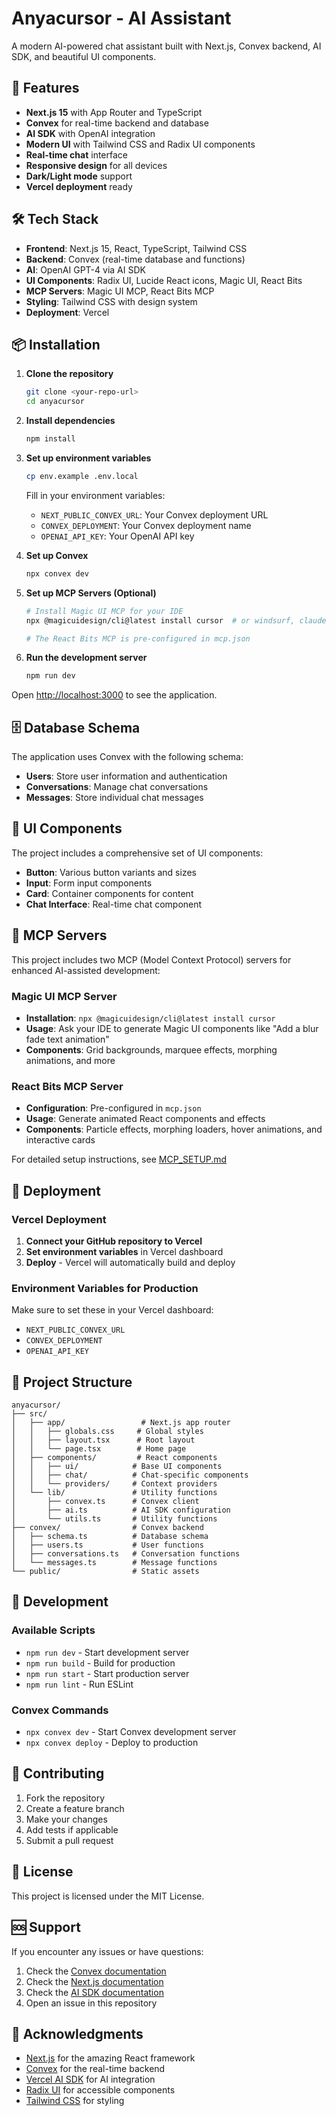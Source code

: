 # Anyacursor - AI Assistant

A modern AI-powered chat assistant built with Next.js, Convex backend, AI SDK, and beautiful UI components.

## 🚀 Features

- **Next.js 15** with App Router and TypeScript
- **Convex** for real-time backend and database
- **AI SDK** with OpenAI integration
- **Modern UI** with Tailwind CSS and Radix UI components
- **Real-time chat** interface
- **Responsive design** for all devices
- **Dark/Light mode** support
- **Vercel deployment** ready

## 🛠️ Tech Stack

- **Frontend**: Next.js 15, React, TypeScript, Tailwind CSS
- **Backend**: Convex (real-time database and functions)
- **AI**: OpenAI GPT-4 via AI SDK
- **UI Components**: Radix UI, Lucide React icons, Magic UI, React Bits
- **MCP Servers**: Magic UI MCP, React Bits MCP
- **Styling**: Tailwind CSS with design system
- **Deployment**: Vercel

## 📦 Installation

1. **Clone the repository**
   ```bash
   git clone <your-repo-url>
   cd anyacursor
   ```

2. **Install dependencies**
   ```bash
   npm install
   ```

3. **Set up environment variables**
   ```bash
   cp env.example .env.local
   ```
   
   Fill in your environment variables:
   - `NEXT_PUBLIC_CONVEX_URL`: Your Convex deployment URL
   - `CONVEX_DEPLOYMENT`: Your Convex deployment name
   - `OPENAI_API_KEY`: Your OpenAI API key

4. **Set up Convex**
   ```bash
   npx convex dev
   ```

5. **Set up MCP Servers (Optional)**
   ```bash
   # Install Magic UI MCP for your IDE
   npx @magicuidesign/cli@latest install cursor  # or windsurf, claude, cline, roo-cline

   # The React Bits MCP is pre-configured in mcp.json
   ```

6. **Run the development server**
   ```bash
   npm run dev
   ```

Open [http://localhost:3000](http://localhost:3000) to see the application.

## 🗄️ Database Schema

The application uses Convex with the following schema:

- **Users**: Store user information and authentication
- **Conversations**: Manage chat conversations
- **Messages**: Store individual chat messages

## 🎨 UI Components

The project includes a comprehensive set of UI components:

- **Button**: Various button variants and sizes
- **Input**: Form input components
- **Card**: Container components for content
- **Chat Interface**: Real-time chat component

## 🤖 MCP Servers

This project includes two MCP (Model Context Protocol) servers for enhanced AI-assisted development:

### Magic UI MCP Server
- **Installation**: `npx @magicuidesign/cli@latest install cursor`
- **Usage**: Ask your IDE to generate Magic UI components like "Add a blur fade text animation"
- **Components**: Grid backgrounds, marquee effects, morphing animations, and more

### React Bits MCP Server
- **Configuration**: Pre-configured in `mcp.json`
- **Usage**: Generate animated React components and effects
- **Components**: Particle effects, morphing loaders, hover animations, and interactive cards

For detailed setup instructions, see [MCP_SETUP.md](./MCP_SETUP.md)

## 🚀 Deployment

### Vercel Deployment

1. **Connect your GitHub repository to Vercel**
2. **Set environment variables** in Vercel dashboard
3. **Deploy** - Vercel will automatically build and deploy

### Environment Variables for Production

Make sure to set these in your Vercel dashboard:

- `NEXT_PUBLIC_CONVEX_URL`
- `CONVEX_DEPLOYMENT`
- `OPENAI_API_KEY`

## 📁 Project Structure

```
anyacursor/
├── src/
│   ├── app/                 # Next.js app router
│   │   ├── globals.css     # Global styles
│   │   ├── layout.tsx      # Root layout
│   │   └── page.tsx        # Home page
│   ├── components/         # React components
│   │   ├── ui/            # Base UI components
│   │   ├── chat/          # Chat-specific components
│   │   └── providers/     # Context providers
│   └── lib/               # Utility functions
│       ├── convex.ts      # Convex client
│       ├── ai.ts          # AI SDK configuration
│       └── utils.ts       # Utility functions
├── convex/                # Convex backend
│   ├── schema.ts          # Database schema
│   ├── users.ts           # User functions
│   ├── conversations.ts   # Conversation functions
│   └── messages.ts        # Message functions
└── public/                # Static assets
```

## 🔧 Development

### Available Scripts

- `npm run dev` - Start development server
- `npm run build` - Build for production
- `npm run start` - Start production server
- `npm run lint` - Run ESLint

### Convex Commands

- `npx convex dev` - Start Convex development server
- `npx convex deploy` - Deploy to production

## 🤝 Contributing

1. Fork the repository
2. Create a feature branch
3. Make your changes
4. Add tests if applicable
5. Submit a pull request

## 📄 License

This project is licensed under the MIT License.

## 🆘 Support

If you encounter any issues or have questions:

1. Check the [Convex documentation](https://docs.convex.dev)
2. Check the [Next.js documentation](https://nextjs.org/docs)
3. Check the [AI SDK documentation](https://sdk.vercel.ai)
4. Open an issue in this repository

## 🙏 Acknowledgments

- [Next.js](https://nextjs.org) for the amazing React framework
- [Convex](https://convex.dev) for the real-time backend
- [Vercel AI SDK](https://sdk.vercel.ai) for AI integration
- [Radix UI](https://radix-ui.com) for accessible components
- [Tailwind CSS](https://tailwindcss.com) for styling
